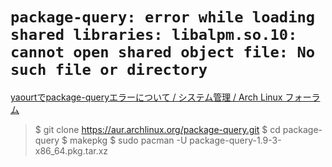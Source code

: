 # `package-query: error while loading shared libraries: libalpm.so.10: cannot open shared object file: No such file or directory`
[yaourtでpackage-queryエラーについて / システム管理 / Arch Linux フォーラム](https://bbs.archlinux.jp/viewtopic.php?pid=316)

> $ git clone https://aur.archlinux.org/package-query.git
> $ cd package-query
> $ makepkg
> $ sudo pacman -U package-query-1.9-3-x86_64.pkg.tar.xz

